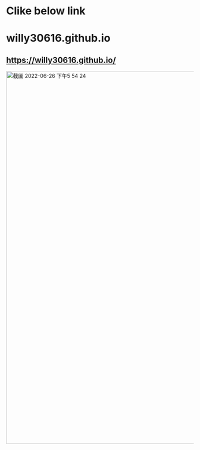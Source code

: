 # Clike below link  

# willy30616.github.io

## https://willy30616.github.io/

<img width="1002" alt="截圖 2022-06-26 下午5 54 24" src="https://user-images.githubusercontent.com/25802959/175808885-20b8fcca-71ee-44a2-b4a6-d5198bf84676.png">
